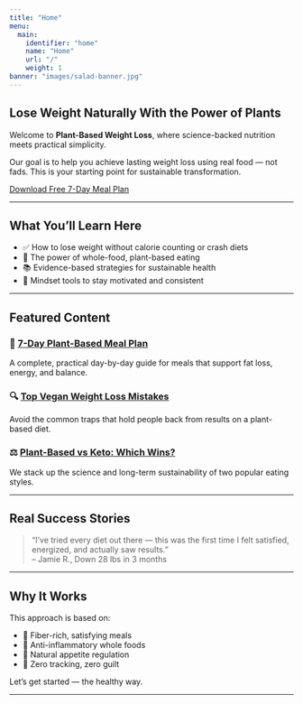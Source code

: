 ```yaml
---
title: "Home"
menu:
  main:
    identifier: "home"
    name: "Home"
    url: "/"
    weight: 1
banner: "images/salad-banner.jpg"
---
```


## Lose Weight Naturally With the Power of Plants

Welcome to **Plant-Based Weight Loss**, where science-backed nutrition meets practical simplicity.

Our goal is to help you achieve lasting weight loss using real food — not fads. This is your starting point for sustainable transformation.

[Download Free 7-Day Meal Plan](/7-day-meal-plan)

---

## What You’ll Learn Here

- ✅ How to lose weight without calorie counting or crash diets  
- 🥦 The power of whole-food, plant-based eating  
- 📚 Evidence-based strategies for sustainable health  
- 🧠 Mindset tools to stay motivated and consistent  

---

## Featured Content

### 🥗 [7-Day Plant-Based Meal Plan](/posts/7-day-meal-plan/)
A complete, practical day-by-day guide for meals that support fat loss, energy, and balance.

### 🔍 [Top Vegan Weight Loss Mistakes](/posts/vegan-weight-loss-mistakes/)
Avoid the common traps that hold people back from results on a plant-based diet.

### ⚖️ [Plant-Based vs Keto: Which Wins?](/posts/plant-vs-keto/)
We stack up the science and long-term sustainability of two popular eating styles.

---

## Real Success Stories

> “I’ve tried every diet out there — this was the first time I felt satisfied, energized, and actually saw results.”  
> – Jamie R., Down 28 lbs in 3 months

---

## Why It Works

This approach is based on:

- 🍠 Fiber-rich, satisfying meals  
- 🧬 Anti-inflammatory whole foods  
- 🥬 Natural appetite regulation  
- 🍇 Zero tracking, zero guilt  

Let’s get started — the healthy way.

---
